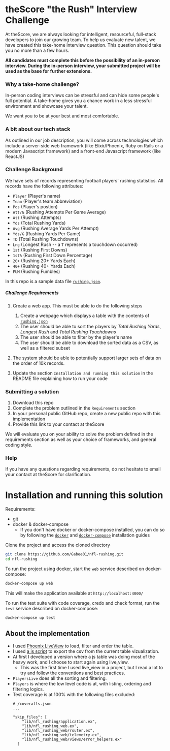 # theScore "the Rush" Interview Challenge
At theScore, we are always looking for intelligent, resourceful, full-stack developers to join our growing team. To help us evaluate new talent, we have created this take-home interview question. This question should take you no more than a few hours.

**All candidates must complete this before the possibility of an in-person interview. During the in-person interview, your submitted project will be used as the base for further extensions.**

### Why a take-home challenge?
In-person coding interviews can be stressful and can hide some people's full potential. A take-home gives you a chance work in a less stressful environment and showcase your talent.

We want you to be at your best and most comfortable.

### A bit about our tech stack
As outlined in our job description, you will come across technologies which include a server-side web framework (like Elixir/Phoenix, Ruby on Rails or a modern Javascript framework) and a front-end Javascript framework (like ReactJS)

### Challenge Background
We have sets of records representing football players' rushing statistics. All records have the following attributes:
* `Player` (Player's name)
* `Team` (Player's team abbreviation)
* `Pos` (Player's postion)
* `Att/G` (Rushing Attempts Per Game Average)
* `Att` (Rushing Attempts)
* `Yds` (Total Rushing Yards)
* `Avg` (Rushing Average Yards Per Attempt)
* `Yds/G` (Rushing Yards Per Game)
* `TD` (Total Rushing Touchdowns)
* `Lng` (Longest Rush -- a `T` represents a touchdown occurred)
* `1st` (Rushing First Downs)
* `1st%` (Rushing First Down Percentage)
* `20+` (Rushing 20+ Yards Each)
* `40+` (Rushing 40+ Yards Each)
* `FUM` (Rushing Fumbles)

In this repo is a sample data file [`rushing.json`](/rushing.json).

##### Challenge Requirements
1. Create a web app. This must be able to do the following steps
    1. Create a webpage which displays a table with the contents of [`rushing.json`](/rushing.json)
    2. The user should be able to sort the players by _Total Rushing Yards_, _Longest Rush_ and _Total Rushing Touchdowns_
    3. The user should be able to filter by the player's name
    4. The user should be able to download the sorted data as a CSV, as well as a filtered subset
    
2. The system should be able to potentially support larger sets of data on the order of 10k records.

3. Update the section `Installation and running this solution` in the README file explaining how to run your code

### Submitting a solution
1. Download this repo
2. Complete the problem outlined in the `Requirements` section
3. In your personal public GitHub repo, create a new public repo with this implementation
4. Provide this link to your contact at theScore

We will evaluate you on your ability to solve the problem defined in the requirements section as well as your choice of frameworks, and general coding style.

### Help
If you have any questions regarding requirements, do not hesitate to email your contact at theScore for clarification.

# Installation and running this solution

Requirements: 
- git
- docker & docker-compose
  - If you don't have docker or docker-compose installed, you can do so by following the [`docker`](https://docs.docker.com/engine/install/) and [`docker-compose`](https://docs.docker.com/compose/install/) installation guides

Clone the project and access the cloned directory
```bash
git clone https://github.com/Gabee01/nfl-rushing.git
cd nfl-rushing
```

To run the project using docker, start the `web` service described on docker-compose:
```bash
docker-compose up web
```

This will make the application available at `http://localhost:4000/`

To run the test suite with code coverage, credo and check format, run the `test` service described on docker-compose:
```bash
docker-compose up test
```

## About the implementation
- I used [Phoenix LiveView](https://github.com/phoenixframework/phoenix_live_view) to load, filter and order the table.
- I used [a js script](https://yunisdev.github.io/table2csv) to export the csv from the current table vizualization.
- At first I developed a version where a js table was doing most of the heavy work, and I choose to start again using live_view.
  - This was the first time I used live_view in a project, but I read a lot to try and follow the conventions and best practices.
- `PlayersLive` does all the sorting and filtering.
- `Players` is where the low level code is at, with listing, ordering and filtering logics.
- Test coverage is at 100% with the following files excluded:
  ```
  # /coveralls.json
  ...

  "skip_files": [
      "lib/nfl_rushing/application.ex",
      "lib/nfl_rushing_web.ex",
      "lib/nfl_rushing_web/router.ex",
      "lib/nfl_rushing_web/telemetry.ex",
      "lib/nfl_rushing_web/views/error_helpers.ex"
    ]
  ```
